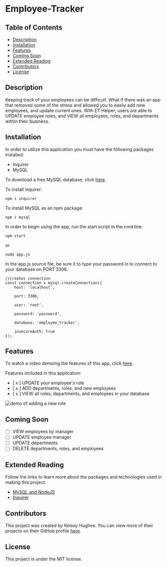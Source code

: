 # Employee-Tracker

## Table of Contents 
* [Description](#Description)
* [Installation](#Installation)
* [Features](#Usage)
* [Coming Soon](#Coming-Soon)
* [Extended Reading](#Extended-Reading)
* [Contributors](#Contributors)
* [License](#License)

## Description
Keeping track of your employees can be difficult. What if there was an app that removed some of the stress and allowed you to easily add new employees, and update current ones. With ET Helper, users are able to UPDATE employee roles, and VIEW all employees, roles, and departments within their business. 

## Installation
In order to utilize this application you must have the following packages installed: 
* Inquirer
* MySQL

To download a free MySQL database, click [here](https://www.mysql.com/downloads/).

To install inquirer: 
```
npm i inquirer
```

To install MySQL as an npm package: 
```
npm i mysql
```

In order to begin using the app, run the start script in the cmd line: 
```
npm start
```
or 

```
node app.js
```
In the app.js source file, be sure it to type your password in to connect to your database on PORT 3306. 
```
//creates connection 
const connection = mysql.createConnection({
    host: 'localhost', 

    port: 3306, 

    user: 'root', 

    password: 'password', 

    database: 'employee_tracker',

    insecureAuth: true
}); 
```
## Features 
To watch a video demoing the features of this app, click [here](https://youtu.be/sb03Vsq5VgE). 

Features included in this application: 
- [ x ] UPDATE your employee's role 
- [ x ] ADD departments, roles, and new employees
- [ x ] VIEW all roles, departments, and employees in your database 

![demo of adding a new role](https://giphy.com/gifs/5UUa4Fh6ewVb2jKwc6)

## Coming Soon 
- [ ] VIEW employees by manager
- [ ] UPDATE employee manager
- [ ] UPDATE departments 
- [ ] DELETE departments, roles, and employees

## Extended Reading
Follow the links to learn more about the packages and technologies used in making this project: 
* [MySQL and NodeJS](https://www.w3schools.com/nodejs/nodejs_mysql.asp)
* [Inquirer](https://www.npmjs.com/package/inquirer)


## Contributors 
This project was created by Kelsey Hughes. You can view more of their projects on their GitHub profile [here](https://www.github.com/kelbri10).

## License 
This project is under the MIT license. 